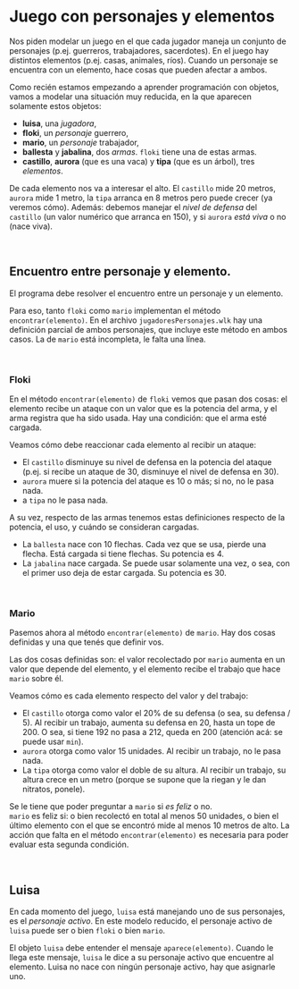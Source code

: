 # Juego con personajes y elementos


Nos piden modelar un juego en el que cada jugador maneja un conjunto de personajes (p.ej. guerreros, trabajadores, sacerdotes). 
En el juego hay distintos elementos (p.ej. casas, animales, ríos). 
Cuando un personaje se encuentra con un elemento, hace cosas que pueden afectar a ambos.

Como recién estamos empezando a aprender programación con objetos, vamos a modelar una situación muy reducida, en la que aparecen 
solamente estos objetos:

- **luisa**, una _jugadora_,
- **floki**, un _personaje_ guerrero,
- **mario**, un _personaje_ trabajador,
- **ballesta** y **jabalina**, dos _armas_. `floki` tiene una de estas armas.
- **castillo**, **aurora** (que es una vaca) y **tipa** (que es un árbol), tres _elementos_. 

De cada elemento nos va a interesar el alto. El `castillo` mide 20 metros, `aurora` mide 1 metro, 
la `tipa` arranca en 8 metros pero puede crecer (ya veremos cómo).
Además: debemos manejar el _nivel de defensa_ del `castillo` (un valor numérico que arranca en 150), y si `aurora` _está viva_ o no (nace viva).


<br>

## Encuentro entre personaje y elemento. 

El programa debe resolver el encuentro entre un personaje y un elemento.

Para eso, tanto `floki` como `mario` implementan el método `encontrar(elemento)`.
En el archivo `jugadoresPersonajes.wlk` hay una definición parcial de ambos personajes,
que incluye este método en ambos casos. La de `mario` está incompleta, le falta una línea. 


<br> 

### Floki 

En el método `encontrar(elemento)` de `floki` vemos que pasan dos cosas: el elemento recibe un ataque con un valor que es la potencia del arma,
y el arma registra que ha sido usada. Hay una condición: que el arma esté cargada.

Veamos cómo debe reaccionar cada elemento al recibir un ataque:
- El `castillo` disminuye su nivel de defensa en la potencia del ataque (p.ej. si recibe un ataque de 30, disminuye el nivel de defensa en 30). 
- `aurora` muere si la potencia del ataque es 10 o más; si no, no le pasa nada. 
- a `tipa` no le pasa nada.

A su vez, respecto de las armas tenemos estas definiciones respecto de la potencia, el uso, y cuándo se consideran cargadas.
- La `ballesta` nace con 10 flechas. Cada vez que se usa, pierde una flecha. Está cargada si tiene flechas. Su potencia es 4.
- La `jabalina` nace cargada. Se puede usar solamente una vez, o sea, con el primer uso deja de estar cargada. Su potencia es 30.


<br> 

### Mario

Pasemos ahora al método `encontrar(elemento)` de `mario`. 
Hay dos cosas definidas y una que tenés que definir vos.

Las dos cosas definidas son: el valor recolectado por `mario` aumenta en un valor que depende del elemento, 
y el elemento recibe el trabajo que hace `mario` sobre él.

Veamos cómo es cada elemento respecto del valor y del trabajo:
- El `castillo` otorga como valor el 20% de su defensa (o sea, su defensa / 5). 
  Al recibir un trabajo, aumenta su defensa en 20, hasta un tope de 200. O sea, si tiene 192 no pasa a 212, 
  queda en 200 (atención acá: se puede usar `min`).
- `aurora` otorga como valor 15 unidades. 
  Al recibir un trabajo, no le pasa nada.
- La `tipa` otorga como valor el doble de su altura. 
  Al recibir un trabajo, su altura crece en un metro (porque se supone que la riegan y le dan nitratos, ponele).

Se le tiene que poder preguntar a `mario` si _es feliz_ o no. <br> 
`mario` es feliz si: o bien recolectó en total al menos 50 unidades, o bien el último elemento con el que se encontró mide al menos 10 metros de alto.
La acción que falta en el método `encontrar(elemento)` es necesaria para poder evaluar esta segunda condición.


<br>

## Luisa

En cada momento del juego, `luisa` está manejando uno de sus personajes, es el _personaje activo_. 
En este modelo reducido, el personaje activo de `luisa` puede ser o bien `floki` o bien `mario`. 

El objeto `luisa` debe entender el mensaje `aparece(elemento)`. 
Cuando le llega este mensaje, `luisa` le dice a su personaje activo que encuentre al elemento. 
Luisa no nace con ningún personaje activo, hay que asignarle uno.


